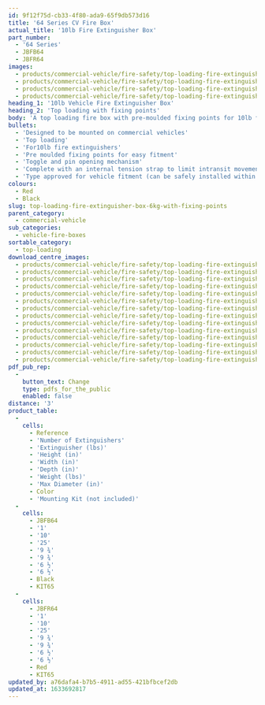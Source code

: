 ```yaml
---
id: 9f12f75d-cb33-4f80-ada9-65f9db573d16
title: '64 Series CV Fire Box'
actual_title: '10lb Fire Extinguisher Box'
part_number:
  - '64 Series'
  - JBFB64
  - JBFR64
images:
  - products/commercial-vehicle/fire-safety/top-loading-fire-extinguisher-boxes/64/images-lr/Product_Image_776x776_(518x518_focus_area)-JBFR64_01.jpg
  - products/commercial-vehicle/fire-safety/top-loading-fire-extinguisher-boxes/64/images-lr/Product_Image_776x776_(518x518_focus_area)-JBFR64_02.jpg
  - products/commercial-vehicle/fire-safety/top-loading-fire-extinguisher-boxes/64/images-lr/Product_Image_776x776_(518x518_focus_area)-JBFB64_01.jpg
  - products/commercial-vehicle/fire-safety/top-loading-fire-extinguisher-boxes/64/images-lr/Product_Image_776x776_(518x518_focus_area)-JBFB64_02.jpg
heading_1: '10lb Vehicle Fire Extinguisher Box'
heading_2: 'Top loading with fixing points'
body: 'A top loading fire box with pre-moulded fixing points for 10lb fire extinguishers, complete with plastic toggle and pin for quick access in emergency situations. Designed to be mounted on vehicles.'
bullets:
  - 'Designed to be mounted on commercial vehicles'
  - 'Top loading'
  - 'For10lb fire extinguishers'
  - 'Pre moulded fixing points for easy fitment'
  - 'Toggle and pin opening mechanism'
  - 'Complete with an internal tension strap to limit intransit movement'
  - 'Type approved for vehicle fitment (can be safely installed within the side guard) in accordance with Regulation no. 73 (UN/ECE)'
colours:
  - Red
  - Black
slug: top-loading-fire-extinguisher-box-6kg-with-fixing-points
parent_category:
  - commercial-vehicle
sub_categories:
  - vehicle-fire-boxes
sortable_category:
  - top-loading
download_centre_images:
  - products/commercial-vehicle/fire-safety/top-loading-fire-extinguisher-boxes/64/images-hr/JBFR64_001.jpg
  - products/commercial-vehicle/fire-safety/top-loading-fire-extinguisher-boxes/64/images-hr/JBFR64_002.jpg
  - products/commercial-vehicle/fire-safety/top-loading-fire-extinguisher-boxes/64/images-hr/JBFR64_003.jpg
  - products/commercial-vehicle/fire-safety/top-loading-fire-extinguisher-boxes/64/images-hr/JBFR64_004.jpg
  - products/commercial-vehicle/fire-safety/top-loading-fire-extinguisher-boxes/64/images-hr/JBFR64_005.jpg
  - products/commercial-vehicle/fire-safety/top-loading-fire-extinguisher-boxes/64/images-hr/JBFR64_006.jpg
  - products/commercial-vehicle/fire-safety/top-loading-fire-extinguisher-boxes/64/images-hr/JBFR64_007.jpg
  - products/commercial-vehicle/fire-safety/top-loading-fire-extinguisher-boxes/64/images-hr/JBFB64_001.jpg
  - products/commercial-vehicle/fire-safety/top-loading-fire-extinguisher-boxes/64/images-hr/JBFB64_002.jpg
  - products/commercial-vehicle/fire-safety/top-loading-fire-extinguisher-boxes/64/images-hr/JBFB64_003.jpg
  - products/commercial-vehicle/fire-safety/top-loading-fire-extinguisher-boxes/64/images-hr/JBFB64_004.jpg
  - products/commercial-vehicle/fire-safety/top-loading-fire-extinguisher-boxes/64/images-hr/JBFB64_005.jpg
  - products/commercial-vehicle/fire-safety/top-loading-fire-extinguisher-boxes/64/images-hr/JBFB64_006.jpg
  - products/commercial-vehicle/fire-safety/top-loading-fire-extinguisher-boxes/64/images-hr/JBFR64_03.jpg
pdf_pub_rep:
  -
    button_text: Change
    type: pdfs_for_the_public
    enabled: false
distance: '3'
product_table:
  -
    cells:
      - Reference
      - 'Number of Extinguishers'
      - 'Extinguisher (lbs)'
      - 'Height (in)'
      - 'Width (in)'
      - 'Depth (in)'
      - 'Weight (lbs)'
      - 'Max Diameter (in)'
      - Color
      - 'Mounting Kit (not included)'
  -
    cells:
      - JBFB64
      - '1'
      - '10'
      - '25'
      - '9 ¾'
      - '9 ¾'
      - '6 ½'
      - '6 ½'
      - Black
      - KIT65
  -
    cells:
      - JBFR64
      - '1'
      - '10'
      - '25'
      - '9 ¾'
      - '9 ¾'
      - '6 ½'
      - '6 ½'
      - Red
      - KIT65
updated_by: a76dafa4-b7b5-4911-ad55-421bfbcef2db
updated_at: 1633692817
---
```


